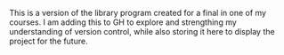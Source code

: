 This is a version of the library program created for a final in one of my courses. I am adding this to GH to explore and strengthing my understanding of version control, while also storing it here to display the project for the future.
